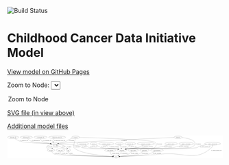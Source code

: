 <link rel='stylesheet' href="assets/style.css">
<link rel='stylesheet' href="https://unpkg.com/leaflet@1.5.1/dist/leaflet.css" integrity="sha512-xwE/Az9zrjBIphAcBb3F6JVqxf46+CDLwfLMHloNu6KEQCAWi6HcDUbeOfBIptF7tcCzusKFjFw2yuvEpDL9wQ==" crossorigin="">
<script type="text/javascript" src="https://code.jquery.com/jquery-3.2.1.min.js"></script>
<script type="text/javascript"  src="https://unpkg.com/leaflet@1.5.1/dist/leaflet.js"></script>
<script type="text/javascript" src="assets/actions.js"></script>

![Build Status](https://github.com/CBIIT/ccdi-model/actions/workflows/model-test-and-deploy.yml/badge.svg)

# Childhood Cancer Data Initiative Model

[View model on GitHub Pages](https://cbiit.github.io/ccdi-model/)



Zoom to Node: <select id="node_select">
  <option value="">Zoom to Node</option>
</select>
<div id="model"></div>

<p>
<a href="./model-desc/ccdi-model.svg">SVG file (in view above)</a>
<p>
<a href="./model-desc">Additional model files</a>
<div id='graph' style='display:off;'>
<svg width="2904pt" height="305pt"
 viewBox="0.00 0.00 2904.04 305.00" xmlns="http://www.w3.org/2000/svg" xmlns:xlink="http://www.w3.org/1999/xlink">
<g id="graph0" class="graph" transform="scale(1 1) rotate(0) translate(4 301)">
<title>Perl</title>
<polygon fill="#ffffff" stroke="transparent" points="-4,4 -4,-301 2900.0433,-301 2900.0433,4 -4,4"/>
<!-- pathology_file -->
<g id="node1" class="node">
<title>pathology_file</title>
<ellipse fill="none" stroke="#000000" cx="76.0433" cy="-279" rx="76.0865" ry="18"/>
<text text-anchor="middle" x="76.0433" y="-275.3" font-family="Times,serif" font-size="14.00" fill="#000000">pathology_file</text>
</g>
<!-- sample -->
<g id="node12" class="node">
<title>sample</title>
<ellipse fill="none" stroke="#000000" cx="631.0433" cy="-192" rx="44.393" ry="18"/>
<text text-anchor="middle" x="631.0433" y="-188.3" font-family="Times,serif" font-size="14.00" fill="#000000">sample</text>
</g>
<!-- pathology_file&#45;&gt;sample -->
<g id="edge18" class="edge">
<title>pathology_file&#45;&gt;sample</title>
<path fill="none" stroke="#000000" d="M99.0359,-261.5876C115.8258,-249.8913 139.6522,-235.3253 163.0433,-228 238.7733,-204.2837 470.1578,-195.8168 576.5198,-193.1231"/>
<polygon fill="#000000" stroke="#000000" points="576.8079,-196.6172 586.719,-192.8729 576.6362,-189.6193 576.8079,-196.6172"/>
<text text-anchor="middle" x="224.0433" y="-231.8" font-family="Times,serif" font-size="14.00" fill="#000000">of_pathology_file</text>
</g>
<!-- molecular_test -->
<g id="node2" class="node">
<title>molecular_test</title>
<ellipse fill="none" stroke="#000000" cx="1012.0433" cy="-192" rx="79.8859" ry="18"/>
<text text-anchor="middle" x="1012.0433" y="-188.3" font-family="Times,serif" font-size="14.00" fill="#000000">molecular_test</text>
</g>
<!-- participant -->
<g id="node13" class="node">
<title>participant</title>
<ellipse fill="none" stroke="#000000" cx="1540.0433" cy="-105" rx="62.2891" ry="18"/>
<text text-anchor="middle" x="1540.0433" y="-101.3" font-family="Times,serif" font-size="14.00" fill="#000000">participant</text>
</g>
<!-- molecular_test&#45;&gt;participant -->
<g id="edge17" class="edge">
<title>molecular_test&#45;&gt;participant</title>
<path fill="none" stroke="#000000" d="M1043.8787,-175.3739C1054.3344,-169.578 1065.8762,-162.8124 1076.0433,-156 1084.9812,-150.0112 1084.9675,-144.7725 1095.0433,-141 1172.7599,-111.902 1385.948,-135.1221 1468.0433,-123 1473.7593,-122.156 1479.682,-121.0553 1485.5637,-119.8139"/>
<polygon fill="#000000" stroke="#000000" points="1486.3882,-123.216 1495.3796,-117.612 1484.856,-116.3857 1486.3882,-123.216"/>
<text text-anchor="middle" x="1159.0433" y="-144.8" font-family="Times,serif" font-size="14.00" fill="#000000">of_molecular_test</text>
</g>
<!-- survival -->
<g id="node3" class="node">
<title>survival</title>
<ellipse fill="none" stroke="#000000" cx="1158.0433" cy="-192" rx="48.1917" ry="18"/>
<text text-anchor="middle" x="1158.0433" y="-188.3" font-family="Times,serif" font-size="14.00" fill="#000000">survival</text>
</g>
<!-- survival&#45;&gt;participant -->
<g id="edge27" class="edge">
<title>survival&#45;&gt;participant</title>
<path fill="none" stroke="#000000" d="M1186.2794,-177.3566C1198.7857,-170.8479 1213.665,-163.0732 1227.0433,-156 1239.5239,-149.4014 1241.5073,-145.0107 1255.0433,-141 1346.1329,-114.0102 1374.3239,-138.5712 1468.0433,-123 1473.5246,-122.0893 1479.2025,-120.9746 1484.855,-119.7505"/>
<polygon fill="#000000" stroke="#000000" points="1485.9818,-123.0836 1494.9544,-117.4494 1484.4267,-116.2585 1485.9818,-123.0836"/>
<text text-anchor="middle" x="1294.5433" y="-144.8" font-family="Times,serif" font-size="14.00" fill="#000000">of_survival</text>
</g>
<!-- treatment_response -->
<g id="node4" class="node">
<title>treatment_response</title>
<ellipse fill="none" stroke="#000000" cx="1329.0433" cy="-192" rx="104.7816" ry="18"/>
<text text-anchor="middle" x="1329.0433" y="-188.3" font-family="Times,serif" font-size="14.00" fill="#000000">treatment_response</text>
</g>
<!-- treatment_response&#45;&gt;participant -->
<g id="edge21" class="edge">
<title>treatment_response&#45;&gt;participant</title>
<path fill="none" stroke="#000000" d="M1331.8694,-173.9411C1334.5932,-162.7306 1339.8772,-148.9846 1350.0433,-141 1391.7644,-108.2317 1416.0305,-133.4448 1468.0433,-123 1473.1239,-121.9797 1478.3852,-120.8358 1483.6451,-119.6322"/>
<polygon fill="#000000" stroke="#000000" points="1484.7795,-122.9608 1493.7105,-117.2609 1483.1743,-116.1473 1484.7795,-122.9608"/>
<text text-anchor="middle" x="1433.0433" y="-144.8" font-family="Times,serif" font-size="14.00" fill="#000000">of_treatment_response</text>
</g>
<!-- pdx -->
<g id="node5" class="node">
<title>pdx</title>
<ellipse fill="none" stroke="#000000" cx="817.0433" cy="-105" rx="27.8951" ry="18"/>
<text text-anchor="middle" x="817.0433" y="-101.3" font-family="Times,serif" font-size="14.00" fill="#000000">pdx</text>
</g>
<!-- pdx&#45;&gt;sample -->
<g id="edge8" class="edge">
<title>pdx&#45;&gt;sample</title>
<path fill="none" stroke="#000000" d="M794.935,-116.2878C790.078,-118.6175 784.9264,-120.9756 780.0433,-123 757.4513,-132.3662 750.486,-131.2817 728.0433,-141 706.931,-150.1422 684.1213,-162.0266 665.9282,-172.0229"/>
<polygon fill="#000000" stroke="#000000" points="663.9121,-169.139 656.8687,-177.0537 667.3104,-175.2588 663.9121,-169.139"/>
<text text-anchor="middle" x="752.0433" y="-144.8" font-family="Times,serif" font-size="14.00" fill="#000000">of_pdx</text>
</g>
<!-- study -->
<g id="node21" class="node">
<title>study</title>
<ellipse fill="none" stroke="#000000" cx="1461.0433" cy="-18" rx="36.2938" ry="18"/>
<text text-anchor="middle" x="1461.0433" y="-14.3" font-family="Times,serif" font-size="14.00" fill="#000000">study</text>
</g>
<!-- pdx&#45;&gt;study -->
<g id="edge7" class="edge">
<title>pdx&#45;&gt;study</title>
<path fill="none" stroke="#000000" d="M817.3883,-86.7815C818.647,-75.5055 822.2847,-61.7465 832.0433,-54 854.7921,-35.9416 1272.9159,-23.064 1414.57,-19.204"/>
<polygon fill="#000000" stroke="#000000" points="1414.7728,-22.6999 1424.6747,-18.9312 1414.5839,-15.7024 1414.7728,-22.6999"/>
<text text-anchor="middle" x="856.0433" y="-57.8" font-family="Times,serif" font-size="14.00" fill="#000000">of_pdx</text>
</g>
<!-- study_arm -->
<g id="node6" class="node">
<title>study_arm</title>
<ellipse fill="none" stroke="#000000" cx="711.0433" cy="-105" rx="59.5901" ry="18"/>
<text text-anchor="middle" x="711.0433" y="-101.3" font-family="Times,serif" font-size="14.00" fill="#000000">study_arm</text>
</g>
<!-- study_arm&#45;&gt;study -->
<g id="edge3" class="edge">
<title>study_arm&#45;&gt;study</title>
<path fill="none" stroke="#000000" d="M709.0711,-86.968C708.9319,-75.7686 710.9367,-62.0248 720.0433,-54 746.1088,-31.0309 1254.7427,-21.2053 1413.8754,-18.6854"/>
<polygon fill="#000000" stroke="#000000" points="1414.3367,-22.1787 1424.2809,-18.5232 1414.2275,-15.1796 1414.3367,-22.1787"/>
<text text-anchor="middle" x="768.5433" y="-57.8" font-family="Times,serif" font-size="14.00" fill="#000000">of_study_arm</text>
</g>
<!-- exposure -->
<g id="node7" class="node">
<title>exposure</title>
<ellipse fill="none" stroke="#000000" cx="1505.0433" cy="-192" rx="53.0913" ry="18"/>
<text text-anchor="middle" x="1505.0433" y="-188.3" font-family="Times,serif" font-size="14.00" fill="#000000">exposure</text>
</g>
<!-- exposure&#45;&gt;participant -->
<g id="edge9" class="edge">
<title>exposure&#45;&gt;participant</title>
<path fill="none" stroke="#000000" d="M1512.2953,-173.9735C1517.1289,-161.9585 1523.5731,-145.9401 1529.0345,-132.3646"/>
<polygon fill="#000000" stroke="#000000" points="1532.3153,-133.5871 1532.8005,-123.0034 1525.8211,-130.9744 1532.3153,-133.5871"/>
<text text-anchor="middle" x="1567.5433" y="-144.8" font-family="Times,serif" font-size="14.00" fill="#000000">of_exposure</text>
</g>
<!-- cell_line -->
<g id="node8" class="node">
<title>cell_line</title>
<ellipse fill="none" stroke="#000000" cx="584.0433" cy="-105" rx="49.2915" ry="18"/>
<text text-anchor="middle" x="584.0433" y="-101.3" font-family="Times,serif" font-size="14.00" fill="#000000">cell_line</text>
</g>
<!-- cell_line&#45;&gt;sample -->
<g id="edge11" class="edge">
<title>cell_line&#45;&gt;sample</title>
<path fill="none" stroke="#000000" d="M551.4512,-118.7082C533.903,-128.1328 517.7679,-141.5238 528.0433,-156 534.8069,-165.5289 558.9741,-174.2345 582.1991,-180.6973"/>
<polygon fill="#000000" stroke="#000000" points="581.4771,-184.127 592.0416,-183.3256 583.2831,-177.364 581.4771,-184.127"/>
<text text-anchor="middle" x="568.5433" y="-144.8" font-family="Times,serif" font-size="14.00" fill="#000000">of_cell_line</text>
</g>
<!-- cell_line&#45;&gt;study -->
<g id="edge10" class="edge">
<title>cell_line&#45;&gt;study</title>
<path fill="none" stroke="#000000" d="M593.4017,-87.2366C600.6186,-75.5378 611.7746,-61.1135 626.0433,-54 661.4787,-36.334 1243.6781,-22.6188 1414.3661,-18.9627"/>
<polygon fill="#000000" stroke="#000000" points="1414.614,-22.4583 1424.5373,-18.7463 1414.4651,-15.4599 1414.614,-22.4583"/>
<text text-anchor="middle" x="666.5433" y="-57.8" font-family="Times,serif" font-size="14.00" fill="#000000">of_cell_line</text>
</g>
<!-- sequencing_file -->
<g id="node9" class="node">
<title>sequencing_file</title>
<ellipse fill="none" stroke="#000000" cx="253.0433" cy="-279" rx="83.3857" ry="18"/>
<text text-anchor="middle" x="253.0433" y="-275.3" font-family="Times,serif" font-size="14.00" fill="#000000">sequencing_file</text>
</g>
<!-- sequencing_file&#45;&gt;sample -->
<g id="edge32" class="edge">
<title>sequencing_file&#45;&gt;sample</title>
<path fill="none" stroke="#000000" d="M268.8152,-261.2632C280.1748,-249.7349 296.5327,-235.5009 314.0433,-228 360.0286,-208.3016 498.953,-198.478 576.7602,-194.4013"/>
<polygon fill="#000000" stroke="#000000" points="577.048,-197.8912 586.8568,-193.8865 576.6916,-190.9003 577.048,-197.8912"/>
<text text-anchor="middle" x="380.5433" y="-231.8" font-family="Times,serif" font-size="14.00" fill="#000000">of_sequencing_file</text>
</g>
<!-- radiology_file -->
<g id="node10" class="node">
<title>radiology_file</title>
<ellipse fill="none" stroke="#000000" cx="1650.0433" cy="-192" rx="73.387" ry="18"/>
<text text-anchor="middle" x="1650.0433" y="-188.3" font-family="Times,serif" font-size="14.00" fill="#000000">radiology_file</text>
</g>
<!-- radiology_file&#45;&gt;participant -->
<g id="edge6" class="edge">
<title>radiology_file&#45;&gt;participant</title>
<path fill="none" stroke="#000000" d="M1640.6577,-173.6987C1634.5044,-163.0928 1625.6444,-150.0831 1615.0433,-141 1607.2286,-134.3044 1597.9543,-128.5472 1588.6381,-123.7247"/>
<polygon fill="#000000" stroke="#000000" points="1589.8842,-120.4389 1579.3604,-119.2137 1586.8232,-126.7341 1589.8842,-120.4389"/>
<text text-anchor="middle" x="1687.0433" y="-144.8" font-family="Times,serif" font-size="14.00" fill="#000000">of_radiology_file</text>
</g>
<!-- cytogenomic_file -->
<g id="node11" class="node">
<title>cytogenomic_file</title>
<ellipse fill="none" stroke="#000000" cx="444.0433" cy="-279" rx="89.8845" ry="18"/>
<text text-anchor="middle" x="444.0433" y="-275.3" font-family="Times,serif" font-size="14.00" fill="#000000">cytogenomic_file</text>
</g>
<!-- cytogenomic_file&#45;&gt;sample -->
<g id="edge4" class="edge">
<title>cytogenomic_file&#45;&gt;sample</title>
<path fill="none" stroke="#000000" d="M445.5899,-260.9669C447.4939,-249.9124 451.7144,-236.3295 461.0433,-228 478.0745,-212.7932 534.3978,-202.9835 577.5944,-197.5048"/>
<polygon fill="#000000" stroke="#000000" points="578.2015,-200.9568 587.7034,-196.2701 577.3528,-194.0084 578.2015,-200.9568"/>
<text text-anchor="middle" x="532.5433" y="-231.8" font-family="Times,serif" font-size="14.00" fill="#000000">of_cytogenomic_file</text>
</g>
<!-- sample&#45;&gt;pdx -->
<g id="edge24" class="edge">
<title>sample&#45;&gt;pdx</title>
<path fill="none" stroke="#000000" d="M674.5286,-188.5661C704.9455,-184.4839 745.4422,-175.5502 776.0433,-156 786.1584,-149.5377 794.9079,-139.7225 801.6961,-130.4227"/>
<polygon fill="#000000" stroke="#000000" points="804.6058,-132.3681 807.3616,-122.1379 798.8277,-128.4167 804.6058,-132.3681"/>
<text text-anchor="middle" x="828.5433" y="-144.8" font-family="Times,serif" font-size="14.00" fill="#000000">of_sample</text>
</g>
<!-- sample&#45;&gt;cell_line -->
<g id="edge25" class="edge">
<title>sample&#45;&gt;cell_line</title>
<path fill="none" stroke="#000000" d="M624.3504,-174.1189C620.3657,-164.1415 614.9441,-151.6209 609.0433,-141 607.1978,-137.6784 605.121,-134.2828 602.9734,-130.9684"/>
<polygon fill="#000000" stroke="#000000" points="605.7385,-128.8095 597.2333,-122.4917 599.9423,-132.7344 605.7385,-128.8095"/>
<text text-anchor="middle" x="652.5433" y="-144.8" font-family="Times,serif" font-size="14.00" fill="#000000">of_sample</text>
</g>
<!-- sample&#45;&gt;participant -->
<g id="edge26" class="edge">
<title>sample&#45;&gt;participant</title>
<path fill="none" stroke="#000000" d="M675.0984,-190.5108C756.1984,-187.2691 925.7897,-178.0188 980.0433,-156 990.0124,-151.954 988.949,-144.7228 999.0433,-141 1096.8994,-104.9105 1364.7892,-137.7266 1468.0433,-123 1473.7634,-122.1842 1479.6888,-121.1018 1485.5721,-119.8714"/>
<polygon fill="#000000" stroke="#000000" points="1486.3915,-123.2747 1495.3897,-117.6817 1484.8676,-116.4426 1486.3915,-123.2747"/>
<text text-anchor="middle" x="1035.5433" y="-144.8" font-family="Times,serif" font-size="14.00" fill="#000000">of_sample</text>
</g>
<!-- participant&#45;&gt;study -->
<g id="edge20" class="edge">
<title>participant&#45;&gt;study</title>
<path fill="none" stroke="#000000" d="M1532.9288,-86.692C1528.3073,-76.3393 1521.5573,-63.5893 1513.0433,-54 1507.5586,-47.8227 1500.8065,-42.1669 1494.0056,-37.2597"/>
<polygon fill="#000000" stroke="#000000" points="1495.6974,-34.1781 1485.4568,-31.4614 1491.7681,-39.9713 1495.6974,-34.1781"/>
<text text-anchor="middle" x="1573.5433" y="-57.8" font-family="Times,serif" font-size="14.00" fill="#000000">of_participant</text>
</g>
<!-- study_funding -->
<g id="node14" class="node">
<title>study_funding</title>
<ellipse fill="none" stroke="#000000" cx="1382.0433" cy="-105" rx="77.1866" ry="18"/>
<text text-anchor="middle" x="1382.0433" y="-101.3" font-family="Times,serif" font-size="14.00" fill="#000000">study_funding</text>
</g>
<!-- study_funding&#45;&gt;study -->
<g id="edge1" class="edge">
<title>study_funding&#45;&gt;study</title>
<path fill="none" stroke="#000000" d="M1380.543,-86.9609C1380.5764,-76.4479 1382.2758,-63.4439 1389.0433,-54 1396.5585,-43.5125 1408.017,-35.9073 1419.5974,-30.4695"/>
<polygon fill="#000000" stroke="#000000" points="1420.9923,-33.6798 1428.8377,-26.5594 1418.2643,-27.2332 1420.9923,-33.6798"/>
<text text-anchor="middle" x="1451.0433" y="-57.8" font-family="Times,serif" font-size="14.00" fill="#000000">of_study_funding</text>
</g>
<!-- synonym -->
<g id="node15" class="node">
<title>synonym</title>
<ellipse fill="none" stroke="#000000" cx="916.0433" cy="-279" rx="51.9908" ry="18"/>
<text text-anchor="middle" x="916.0433" y="-275.3" font-family="Times,serif" font-size="14.00" fill="#000000">synonym</text>
</g>
<!-- synonym&#45;&gt;sample -->
<g id="edge14" class="edge">
<title>synonym&#45;&gt;sample</title>
<path fill="none" stroke="#000000" d="M876.6301,-266.9832C858.1274,-260.7621 836.0213,-252.4816 817.0433,-243 806.1259,-237.5456 805.2951,-232.7259 794.0433,-228 758.7219,-213.1647 716.4153,-204.0514 683.756,-198.7064"/>
<polygon fill="#000000" stroke="#000000" points="683.9337,-195.1916 673.5123,-197.1009 682.8498,-202.1072 683.9337,-195.1916"/>
<text text-anchor="middle" x="859.5433" y="-231.8" font-family="Times,serif" font-size="14.00" fill="#000000">of_synonym</text>
</g>
<!-- synonym&#45;&gt;participant -->
<g id="edge13" class="edge">
<title>synonym&#45;&gt;participant</title>
<path fill="none" stroke="#000000" d="M967.8915,-277.607C1177.2561,-271.7349 1950.8308,-247.5564 1986.0433,-210 2007.0977,-187.5441 2003.1875,-161.2953 1980.0433,-141 1949.2635,-114.0091 1652.54,-128.9932 1612.0433,-123 1606.3275,-122.1541 1600.4049,-121.0522 1594.5234,-119.81"/>
<polygon fill="#000000" stroke="#000000" points="1595.2313,-116.3819 1584.7076,-117.6074 1593.6986,-123.2121 1595.2313,-116.3819"/>
<text text-anchor="middle" x="2041.5433" y="-188.3" font-family="Times,serif" font-size="14.00" fill="#000000">of_synonym</text>
</g>
<!-- synonym&#45;&gt;study -->
<g id="edge15" class="edge">
<title>synonym&#45;&gt;study</title>
<path fill="none" stroke="#000000" d="M911.262,-261.0722C902.0901,-225.8576 883.5685,-150.2598 891.0433,-141 957.0013,-59.2906 1290.3738,-29.237 1414.4396,-20.777"/>
<polygon fill="#000000" stroke="#000000" points="1414.9968,-24.2478 1424.7424,-20.0916 1414.5321,-17.2632 1414.9968,-24.2478"/>
<text text-anchor="middle" x="933.5433" y="-144.8" font-family="Times,serif" font-size="14.00" fill="#000000">of_synonym</text>
</g>
<!-- methylation_array_file -->
<g id="node16" class="node">
<title>methylation_array_file</title>
<ellipse fill="none" stroke="#000000" cx="667.0433" cy="-279" rx="115.8798" ry="18"/>
<text text-anchor="middle" x="667.0433" y="-275.3" font-family="Times,serif" font-size="14.00" fill="#000000">methylation_array_file</text>
</g>
<!-- methylation_array_file&#45;&gt;sample -->
<g id="edge5" class="edge">
<title>methylation_array_file&#45;&gt;sample</title>
<path fill="none" stroke="#000000" d="M628.8758,-261.8693C621.7235,-256.8486 615.197,-250.6084 611.0433,-243 606.8505,-235.3202 608.2542,-226.5736 611.7736,-218.5188"/>
<polygon fill="#000000" stroke="#000000" points="614.981,-219.9459 616.6682,-209.4863 608.8265,-216.6109 614.981,-219.9459"/>
<text text-anchor="middle" x="702.5433" y="-231.8" font-family="Times,serif" font-size="14.00" fill="#000000">of_methylation_array_file</text>
</g>
<!-- study_admin -->
<g id="node17" class="node">
<title>study_admin</title>
<ellipse fill="none" stroke="#000000" cx="1691.0433" cy="-105" rx="70.3881" ry="18"/>
<text text-anchor="middle" x="1691.0433" y="-101.3" font-family="Times,serif" font-size="14.00" fill="#000000">study_admin</text>
</g>
<!-- study_admin&#45;&gt;study -->
<g id="edge12" class="edge">
<title>study_admin&#45;&gt;study</title>
<path fill="none" stroke="#000000" d="M1673.8717,-87.3341C1662.0072,-76.1398 1645.3058,-62.2627 1628.0433,-54 1589.7371,-35.6649 1542.037,-26.5779 1507.4354,-22.1297"/>
<polygon fill="#000000" stroke="#000000" points="1507.4885,-18.611 1497.1424,-20.8931 1506.6535,-25.561 1507.4885,-18.611"/>
<text text-anchor="middle" x="1706.5433" y="-57.8" font-family="Times,serif" font-size="14.00" fill="#000000">of_study_admin</text>
</g>
<!-- publication -->
<g id="node18" class="node">
<title>publication</title>
<ellipse fill="none" stroke="#000000" cx="1842.0433" cy="-105" rx="63.0888" ry="18"/>
<text text-anchor="middle" x="1842.0433" y="-101.3" font-family="Times,serif" font-size="14.00" fill="#000000">publication</text>
</g>
<!-- publication&#45;&gt;study -->
<g id="edge16" class="edge">
<title>publication&#45;&gt;study</title>
<path fill="none" stroke="#000000" d="M1822.5231,-87.8225C1808.1909,-76.2369 1787.6967,-61.7067 1767.0433,-54 1720.6497,-36.6885 1581.3089,-25.5873 1507.7297,-20.7684"/>
<polygon fill="#000000" stroke="#000000" points="1507.5736,-17.2512 1497.3698,-20.103 1507.1249,-24.2368 1507.5736,-17.2512"/>
<text text-anchor="middle" x="1846.0433" y="-57.8" font-family="Times,serif" font-size="14.00" fill="#000000">of_publication</text>
</g>
<!-- therapeutic_procedure -->
<g id="node19" class="node">
<title>therapeutic_procedure</title>
<ellipse fill="none" stroke="#000000" cx="1859.0433" cy="-192" rx="117.7793" ry="18"/>
<text text-anchor="middle" x="1859.0433" y="-188.3" font-family="Times,serif" font-size="14.00" fill="#000000">therapeutic_procedure</text>
</g>
<!-- therapeutic_procedure&#45;&gt;participant -->
<g id="edge2" class="edge">
<title>therapeutic_procedure&#45;&gt;participant</title>
<path fill="none" stroke="#000000" d="M1828.0947,-174.378C1806.8068,-163.0536 1777.5222,-149.0109 1750.0433,-141 1690.6623,-123.6888 1672.8139,-134.5199 1612.0433,-123 1606.7422,-121.9951 1601.2489,-120.8374 1595.7681,-119.6036"/>
<polygon fill="#000000" stroke="#000000" points="1596.4938,-116.179 1585.9603,-117.3175 1594.9047,-122.9963 1596.4938,-116.179"/>
<text text-anchor="middle" x="1883.0433" y="-144.8" font-family="Times,serif" font-size="14.00" fill="#000000">of_therapeutic_procedure</text>
</g>
<!-- diagnosis -->
<g id="node20" class="node">
<title>diagnosis</title>
<ellipse fill="none" stroke="#000000" cx="2293.0433" cy="-279" rx="54.6905" ry="18"/>
<text text-anchor="middle" x="2293.0433" y="-275.3" font-family="Times,serif" font-size="14.00" fill="#000000">diagnosis</text>
</g>
<!-- diagnosis&#45;&gt;sample -->
<g id="edge22" class="edge">
<title>diagnosis&#45;&gt;sample</title>
<path fill="none" stroke="#000000" d="M2238.8599,-276.4904C2054.5447,-267.9066 1434.8564,-238.6629 923.0433,-210 840.0428,-205.3518 743.8152,-199.2894 685.2017,-195.5212"/>
<polygon fill="#000000" stroke="#000000" points="685.2661,-192.0182 675.0617,-194.8681 684.816,-199.0037 685.2661,-192.0182"/>
<text text-anchor="middle" x="1568.5433" y="-231.8" font-family="Times,serif" font-size="14.00" fill="#000000">of_diagnosis</text>
</g>
<!-- diagnosis&#45;&gt;participant -->
<g id="edge23" class="edge">
<title>diagnosis&#45;&gt;participant</title>
<path fill="none" stroke="#000000" d="M2346.2597,-274.5871C2423.0372,-265.8527 2551.6745,-241.0039 2513.0433,-174 2498.4221,-148.6404 2484.2314,-148.8942 2456.0433,-141 2365.7194,-115.7043 1705.0121,-135.4526 1612.0433,-123 1606.2346,-122.222 1600.2171,-121.1522 1594.2485,-119.9189"/>
<polygon fill="#000000" stroke="#000000" points="1594.8157,-116.4597 1584.2951,-117.7116 1593.3001,-123.2937 1594.8157,-116.4597"/>
<text text-anchor="middle" x="2564.5433" y="-188.3" font-family="Times,serif" font-size="14.00" fill="#000000">of_diagnosis</text>
</g>
<!-- medical_history -->
<g id="node22" class="node">
<title>medical_history</title>
<ellipse fill="none" stroke="#000000" cx="2201.0433" cy="-192" rx="85.2851" ry="18"/>
<text text-anchor="middle" x="2201.0433" y="-188.3" font-family="Times,serif" font-size="14.00" fill="#000000">medical_history</text>
</g>
<!-- medical_history&#45;&gt;participant -->
<g id="edge30" class="edge">
<title>medical_history&#45;&gt;participant</title>
<path fill="none" stroke="#000000" d="M2158.4553,-176.373C2123.6354,-164.3655 2072.8503,-148.5914 2027.0433,-141 1844.9096,-110.816 1794.746,-149.5229 1612.0433,-123 1606.3252,-122.1699 1600.4011,-121.0783 1594.5186,-119.8423"/>
<polygon fill="#000000" stroke="#000000" points="1595.2247,-116.4138 1584.7018,-117.6465 1593.6967,-123.245 1595.2247,-116.4138"/>
<text text-anchor="middle" x="2158.0433" y="-144.8" font-family="Times,serif" font-size="14.00" fill="#000000">of_medical_history</text>
</g>
<!-- family_relationship -->
<g id="node23" class="node">
<title>family_relationship</title>
<ellipse fill="none" stroke="#000000" cx="2404.0433" cy="-192" rx="100.1823" ry="18"/>
<text text-anchor="middle" x="2404.0433" y="-188.3" font-family="Times,serif" font-size="14.00" fill="#000000">family_relationship</text>
</g>
<!-- family_relationship&#45;&gt;participant -->
<g id="edge19" class="edge">
<title>family_relationship&#45;&gt;participant</title>
<path fill="none" stroke="#000000" d="M2360.0593,-175.7027C2325.304,-163.6616 2275.2813,-148.1668 2230.0433,-141 1958.6448,-98.0041 1884.2499,-160.5408 1612.0433,-123 1606.3194,-122.2106 1600.3916,-121.1455 1594.5069,-119.9254"/>
<polygon fill="#000000" stroke="#000000" points="1595.2083,-116.4959 1584.6876,-117.7471 1593.6922,-123.3298 1595.2083,-116.4959"/>
<text text-anchor="middle" x="2372.5433" y="-144.8" font-family="Times,serif" font-size="14.00" fill="#000000">of_family_relationship</text>
</g>
<!-- study_personnel -->
<g id="node24" class="node">
<title>study_personnel</title>
<ellipse fill="none" stroke="#000000" cx="2010.0433" cy="-105" rx="87.1846" ry="18"/>
<text text-anchor="middle" x="2010.0433" y="-101.3" font-family="Times,serif" font-size="14.00" fill="#000000">study_personnel</text>
</g>
<!-- study_personnel&#45;&gt;study -->
<g id="edge31" class="edge">
<title>study_personnel&#45;&gt;study</title>
<path fill="none" stroke="#000000" d="M1981.0537,-87.9499C1959.6891,-76.266 1929.5144,-61.5628 1901.0433,-54 1827.7853,-34.5405 1605.0695,-23.6606 1507.5784,-19.719"/>
<polygon fill="#000000" stroke="#000000" points="1507.5647,-16.2158 1497.4335,-19.3157 1507.2866,-23.2103 1507.5647,-16.2158"/>
<text text-anchor="middle" x="2010.5433" y="-57.8" font-family="Times,serif" font-size="14.00" fill="#000000">of_study_personnel</text>
</g>
<!-- clinical_measure_file -->
<g id="node25" class="node">
<title>clinical_measure_file</title>
<ellipse fill="none" stroke="#000000" cx="2758.0433" cy="-192" rx="108.5808" ry="18"/>
<text text-anchor="middle" x="2758.0433" y="-188.3" font-family="Times,serif" font-size="14.00" fill="#000000">clinical_measure_file</text>
</g>
<!-- clinical_measure_file&#45;&gt;participant -->
<g id="edge28" class="edge">
<title>clinical_measure_file&#45;&gt;participant</title>
<path fill="none" stroke="#000000" d="M2679.0709,-179.6275C2638.2716,-172.6236 2593.1198,-163.7426 2574.0433,-156 2562.7351,-151.4104 2562.7075,-144.5894 2551.0433,-141 2451.3064,-110.3079 1715.487,-136.7421 1612.0433,-123 1606.2338,-122.2282 1600.2158,-121.1625 1594.2468,-119.9316"/>
<polygon fill="#000000" stroke="#000000" points="1594.8134,-116.4723 1584.2931,-117.7269 1593.2995,-123.3067 1594.8134,-116.4723"/>
<text text-anchor="middle" x="2660.0433" y="-144.8" font-family="Times,serif" font-size="14.00" fill="#000000">of_clinical_measure_file</text>
</g>
<!-- clinical_measure_file&#45;&gt;study -->
<g id="edge29" class="edge">
<title>clinical_measure_file&#45;&gt;study</title>
<path fill="none" stroke="#000000" d="M2758.6243,-173.8617C2757.9477,-162.7653 2755.0836,-149.1752 2746.0433,-141 2525.9409,58.0396 2379.4798,-81.9115 2084.0433,-54 1869.2294,-33.7054 1611.5905,-23.1994 1507.7729,-19.5346"/>
<polygon fill="#000000" stroke="#000000" points="1507.7446,-16.0316 1497.6287,-19.1811 1507.5008,-23.0274 1507.7446,-16.0316"/>
<text text-anchor="middle" x="2810.0433" y="-101.3" font-family="Times,serif" font-size="14.00" fill="#000000">of_clinical_measure_file</text>
</g>
</g>
</svg>
</div>
